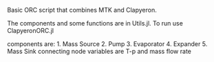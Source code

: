 Basic ORC script that combines MTK and Clapyeron.

The components and some functions are in Utils.jl.
To run use ClapyeronORC.jl 

components are:
    1. Mass Source
    2. Pump
    3. Evaporator
    4. Expander
    5. Mass Sink 
connecting node variables are T-p and mass flow rate